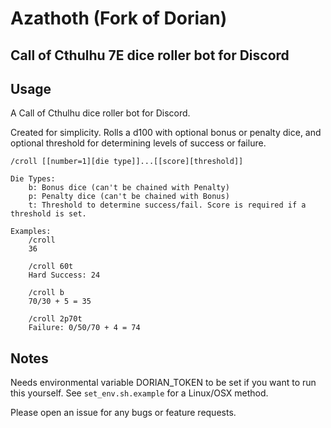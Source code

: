 # Azathoth (Fork of Dorian)

## Call of Cthulhu 7E dice roller bot for Discord

## Usage

A Call of Cthulhu dice roller bot for Discord.

Created for simplicity. Rolls a d100 with optional bonus or penalty dice, and optional threshold for determining levels of success or failure.

```text
/croll [[number=1][die type]]...[[score][threshold]]

Die Types:
    b: Bonus dice (can't be chained with Penalty)
    p: Penalty dice (can't be chained with Bonus)
    t: Threshold to determine success/fail. Score is required if a threshold is set.

Examples:
    /croll
    36

    /croll 60t
    Hard Success: 24

    /croll b
    70/30 + 5 = 35

    /croll 2p70t
    Failure: 0/50/70 + 4 = 74
```

## Notes

Needs environmental variable DORIAN_TOKEN to be set if you want to run this yourself. See `set_env.sh.example` for a Linux/OSX method.

Please open an issue for any bugs or feature requests.
